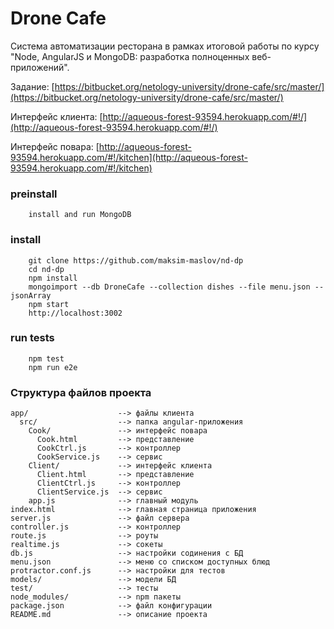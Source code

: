 

# Drone Cafe

Система автоматизации ресторана в рамках итоговой работы по курсу "Node, AngularJS и MongoDB: разработка полноценных веб-приложений".

Задание: [https://bitbucket.org/netology-university/drone-cafe/src/master/](https://bitbucket.org/netology-university/drone-cafe/src/master/)

Интерфейс клиента: [http://aqueous-forest-93594.herokuapp.com/#!/](http://aqueous-forest-93594.herokuapp.com/#!/)

Интерфейс повара: [http://aqueous-forest-93594.herokuapp.com/#!/kitchen](http://aqueous-forest-93594.herokuapp.com/#!/kitchen)

### preinstall

```
    install and run MongoDB
```

### install

```
    git clone https://github.com/maksim-maslov/nd-dp 
    cd nd-dp
    npm install
    mongoimport --db DroneCafe --collection dishes --file menu.json --jsonArray
    npm start
    http://localhost:3002
```

### run tests

```
    npm test
    npm run e2e
```

### Структура файлов проекта

```
app/                    --> файлы клиента
  src/                  --> папка angular-приложения
    Cook/               --> интерфейс повара
      Cook.html         --> представление
      CookCtrl.js       --> контроллер
      CookService.js    --> сервис
    Client/             --> интерфейс клиента
      Client.html       --> представление
      ClientCtrl.js     --> контроллер
      ClientService.js  --> сервис
    app.js              --> главный модуль
index.html            	--> главная страница приложения 
server.js               --> файл сервера
controller.js           --> контроллер
route.js                --> роуты
realtime.js             --> сокеты
db.js                   --> настройки содинения с БД
menu.json               --> меню со списком доступных блюд
protractor.conf.js      --> настройки для тестов
models/                 --> модели БД
test/                   --> тесты
node_modules/           --> npm пакеты
package.json            --> файл конфигурации
README.md               --> описание проекта
```